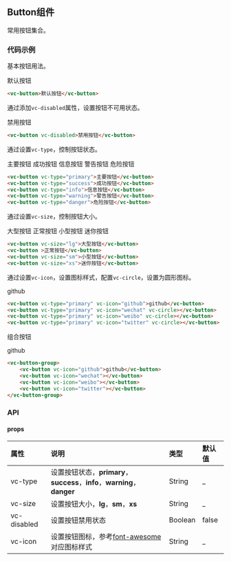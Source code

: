 <script>
    
    import { button, buttonGroup } from 'vcomponent'
    import vcDemo from 'sitecomponent/demo'

    export default {

        components: {

            vcDemo,
            vcButtonGroup: buttonGroup,
            vcButton: button
        }
    }
</script>

## Button组件

常用按钮集合。

### 代码示例

基本按钮用法。

<vc-demo>

<div slot="example">
<vc-button>默认按钮</vc-button>
</div>

```html
<vc-button>默认按钮</vc-button>
```

</vc-demo>

通过添加`vc-disabled`属性，设置按钮不可用状态。

<vc-demo>

<div slot="example">
<vc-button vc-disabled>禁用按钮</vc-button>
</div>

```html
<vc-button vc-disabled>禁用按钮</vc-button>
```
    
</vc-demo>

通过设置`vc-type`，控制按钮状态。

<vc-demo>

<div slot="example">
<vc-button vc-type="primary">主要按钮</vc-button>
<vc-button vc-type="success">成功按钮</vc-button>
<vc-button vc-type="info">信息按钮</vc-button>
<vc-button vc-type="warning">警告按钮</vc-button>
<vc-button vc-type="danger">危险按钮</vc-button>
</div>

```html
<vc-button vc-type="primary">主要按钮</vc-button>
<vc-button vc-type="success">成功按钮</vc-button>
<vc-button vc-type="info">信息按钮</vc-button>
<vc-button vc-type="warning">警告按钮</vc-button>
<vc-button vc-type="danger">危险按钮</vc-button>
```

</vc-demo>

通过设置`vc-size`，控制按钮大小。

<vc-demo>

<div slot="example">
<vc-button vc-size="lg">大型按钮</vc-button>
<vc-button >正常按钮</vc-button>
<vc-button vc-size="sm">小型按钮</vc-button>
<vc-button vc-size="xs">迷你按钮</vc-button>
</div>

```html
<vc-button vc-size="lg">大型按钮</vc-button>
<vc-button >正常按钮</vc-button>
<vc-button vc-size="sm">小型按钮</vc-button>
<vc-button vc-size="xs">迷你按钮</vc-button>
```

</vc-demo>

通过设置`vc-icon`，设置图标样式，配置`vc-circle`，设置为圆形图标。

<vc-demo> 

<div slot="example">
<vc-button vc-type="primary" vc-icon="github">github</vc-button>
<vc-button vc-type="primary" vc-icon="wechat" vc-circle></vc-button>
<vc-button vc-type="primary" vc-icon="weibo" vc-circle></vc-button>
<vc-button vc-type="primary" vc-icon="twitter" vc-circle></vc-button>
</div>

```html
<vc-button vc-type="primary" vc-icon="github">github</vc-button>
<vc-button vc-type="primary" vc-icon="wechat" vc-circle></vc-button>
<vc-button vc-type="primary" vc-icon="weibo" vc-circle></vc-button>
<vc-button vc-type="primary" vc-icon="twitter" vc-circle></vc-button>
```

</vc-demo>

组合按钮

<vc-demo> 

<div slot="example">
<vc-button-group>
    <vc-button vc-icon="github">github</vc-button>
    <vc-button vc-icon="pencil"></vc-button>
    <vc-button vc-icon="share-alt"></vc-button>
    <vc-button vc-icon="trash"></vc-button>
</vc-button-group>
</div>

```html
<vc-button-group>
    <vc-button vc-icon="github">github</vc-button>
    <vc-button vc-icon="wechat"></vc-button>
    <vc-button vc-icon="weibo"></vc-button>
    <vc-button vc-icon="twitter"></vc-button>
</vc-button-group>
```

</vc-demo>

### API

#### props

|属性|说明|类型|默认值|
|:---|:---|:---|:---|
|vc-type|设置按钮状态，**primary**，**success**，**info**，**warning**，**danger**|String|_|
|vc-size|设置按钮大小，**lg**，**sm**，**xs**|String|_|
|vc-disabled|设置按钮禁用状态|Boolean|false|
|vc-icon|设置按钮图标，参考[font-awesome](http://fontawesome.io/icons/)对应图标样式|String|_|   

